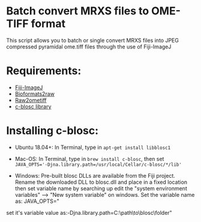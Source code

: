Batch convert MRXS files to OME-TIFF format
===========================================
This script allows you to batch or single convert MRXS files into JPEG compressed pyramidal ome.tiff files through the use of Fiji-ImageJ

Requirements:
==================
* [Fiji-ImageJ](https://imagej.net/software/fiji/downloads)
* [Bioformats2raw](https://github.com/glencoesoftware/bioformats2raw)
* [Raw2ometiff](https://github.com/glencoesoftware/raw2ometiff)
* [c-blosc library](https://github.com/Blosc/c-blosc)


Installing c-blosc:
======
* Ubuntu 18.04+: In Terminal, type in `apt-get install libblosc1`

 

* Mac-OS: In Terminal, type in `brew install c-blosc`, then set `JAVA_OPTS='-Djna.library.path=/usr/local/Cellar/c-blosc/*/lib'`

 

* Windows: Pre-built blosc DLLs are available from the Fiji project. Rename the downloaded DLL to blosc.dll and place in a fixed location then set variable name by searching up edit the "system environment variables" --> "New system variable" on windows. Set the variable name as: JAVA_OPTS="

set it's variable value as:-Djna.library.path=C:\path\to\blosc\folder"
